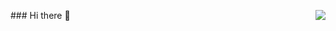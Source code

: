 <img align="right" src="https://github-readme-stats.vercel.app/api?username=NormanKu&show_icons=true&icon_color=CE1D2D&text_color=718096&bg_color=ffffff&hide_title=true" />### Hi there 👋

<!--
**NormanKu/NormanKu** is a ✨ _special_ ✨ repository because its `README.md` (this file) appears on your GitHub profile.

Here are some ideas to get you started:

- 🔭 I’m currently working on ...
- 🌱 I’m currently learning ...
- 👯 I’m looking to collaborate on ...
- 🤔 I’m looking for help with ...
- 💬 Ask me about ...
- 📫 How to reach me: ...
- 😄 Pronouns: ...
- ⚡ Fun fact: ...
-->
